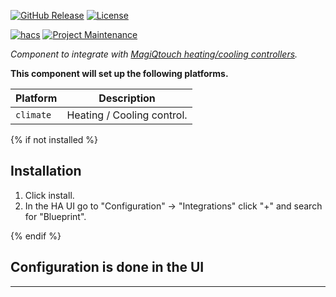 [![GitHub Release][releases-shield]][releases]
[![License][license-shield]][license]

[![hacs][hacsbadge]][hacs]
[![Project Maintenance][maintenance-shield]][user_profile]

_Component to integrate with [MagiQtouch heating/cooling controllers][ha_magiqtouch]._

**This component will set up the following platforms.**

Platform | Description
-- | --
`climate` | Heating / Cooling control.


{% if not installed %}
## Installation

1. Click install.
1. In the HA UI go to "Configuration" -> "Integrations" click "+" and search for "Blueprint".

{% endif %}


## Configuration is done in the UI

<!---->

***

[ha_magiqtouch]: https://gitlab.com/alelec/ha_magiqtouch
[hacs]: https://hacs.xyz
[hacsbadge]: https://img.shields.io/badge/HACS-Custom-orange.svg?style=for-the-badge
[license]: https://github.com/custom-components/ha_magiqtouch/blob/main/LICENSE
[license-shield]: https://img.shields.io/github/license/custom-components/ha_magiqtouch.svg?style=for-the-badge
[maintenance-shield]: https://img.shields.io/badge/maintainer-Andrew%20Leech%20%40alelec-blue.svg?style=for-the-badge
[releases-shield]: https://img.shields.io/github/release/custom-components/ha_magiqtouch.svg?style=for-the-badge
[releases]: https://github.com/custom-components/ha_magiqtouch/releases
[user_profile]: https://github.com/andrewleech
